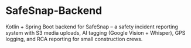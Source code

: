 # SafeSnap-Backend
Kotlin + Spring Boot backend for SafeSnap – a safety incident reporting system with S3 media uploads, AI tagging (Google Vision + Whisper), GPS logging, and RCA reporting for small construction crews.
